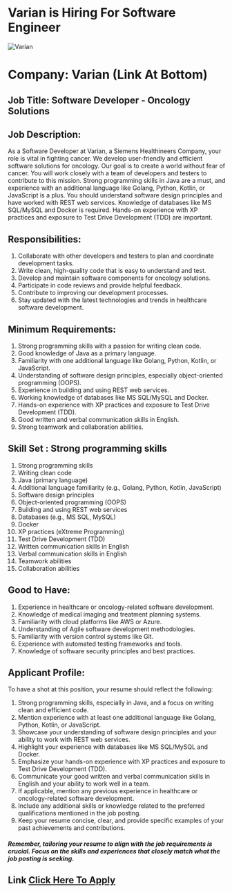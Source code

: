 # Varian is Hiring For Software Engineer

![Varian](https://i.ibb.co/Cs9q52q/varian.png "Varian")
# Company: Varian (Link At Bottom)

## Job Title: Software Developer - Oncology Solutions

## Job Description:
As a Software Developer at Varian, a Siemens Healthineers Company, your role is vital in fighting cancer. We develop user-friendly and efficient software solutions for oncology. Our goal is to create a world without fear of cancer. You will work closely with a team of developers and testers to contribute to this mission. Strong programming skills in Java are a must, and experience with an additional language like Golang, Python, Kotlin, or JavaScript is a plus. You should understand software design principles and have worked with REST web services. Knowledge of databases like MS SQL/MySQL and Docker is required. Hands-on experience with XP practices and exposure to Test Drive Development (TDD) are important.

## Responsibilities:

1. Collaborate with other developers and testers to plan and coordinate development tasks.
2. Write clean, high-quality code that is easy to understand and test.
3. Develop and maintain software components for oncology solutions.
4. Participate in code reviews and provide helpful feedback.
5. Contribute to improving our development processes.
6. Stay updated with the latest technologies and trends in healthcare software development.

## Minimum Requirements:
1. Strong programming skills with a passion for writing clean code.
2. Good knowledge of Java as a primary language.
3. Familiarity with one additional language like Golang, Python, Kotlin, or JavaScript.
4. Understanding of software design principles, especially object-oriented programming (OOPS).
5. Experience in building and using REST web services.
6. Working knowledge of databases like MS SQL/MySQL and Docker.
7. Hands-on experience with XP practices and exposure to Test Drive Development (TDD).
8. Good written and verbal communication skills in English.
9. Strong teamwork and collaboration abilities.

## Skill Set : Strong programming skills

1. Strong programming skills
2. Writing clean code
3. Java (primary language)
4. Additional language familiarity (e.g., Golang, Python, Kotlin, JavaScript)
5. Software design principles
6. Object-oriented programming (OOPS)
7. Building and using REST web services
8. Databases (e.g., MS SQL, MySQL)
9. Docker
10. XP practices (eXtreme Programming)
11. Test Drive Development (TDD)
12. Written communication skills in English
13. Verbal communication skills in English
14. Teamwork abilities
15. Collaboration abilities


## Good to Have:
1. Experience in healthcare or oncology-related software development.
2. Knowledge of medical imaging and treatment planning systems.
3. Familiarity with cloud platforms like AWS or Azure.
4. Understanding of Agile software development methodologies.
5. Familiarity with version control systems like Git.
6. Experience with automated testing frameworks and tools.
7. Knowledge of software security principles and best practices.

## Applicant Profile:
To have a shot at this position, your resume should reflect the following:
1. Strong programming skills, especially in Java, and a focus on writing clean and efficient code.
2. Mention experience with at least one additional language like Golang, Python, Kotlin, or JavaScript.
3. Showcase your understanding of software design principles and your ability to work with REST web services.
4. Highlight your experience with databases like MS SQL/MySQL and Docker.
5. Emphasize your hands-on experience with XP practices and exposure to Test Drive Development (TDD).
6. Communicate your good written and verbal communication skills in English and your ability to work well in a team.
7. If applicable, mention any previous experience in healthcare or oncology-related software development.
8. Include any additional skills or knowledge related to the preferred qualifications mentioned in the job posting.
9. Keep your resume concise, clear, and provide specific examples of your past achievements and contributions.

##### Remember, tailoring your resume to align with the job requirements is crucial. Focus on the skills and experiences that closely match what the job posting is seeking.

## Link [Click Here To Apply](https://varian.wd5.myworkdayjobs.com/varianexternal/job/Pune-India/Software-Engineer--Applications-_R-18634-1)

